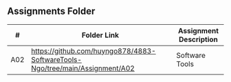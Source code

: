 ##  Assignments Folder

|   #   | Folder Link | Assignment Description |
| :---: | ----------- | ---------------------- |
|   A02    |       https://github.com/huyngo878/4883-SoftwareTools-Ngo/tree/main/Assignment/A02      |         Software Tools               |
